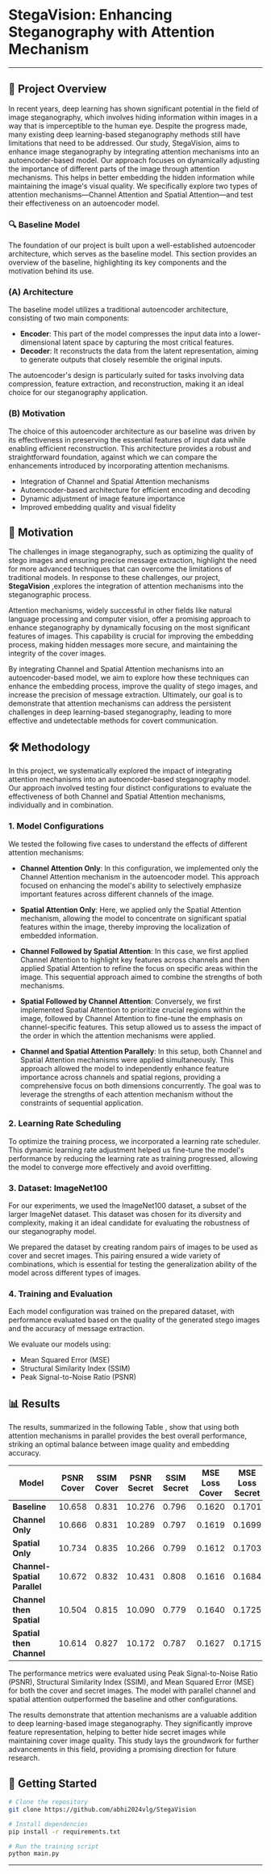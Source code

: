# StegaVision: Enhancing Steganography with Attention Mechanism
----

## 🚀 Project Overview

In recent years, deep learning has shown significant potential in the field of image steganography, which involves hiding information within images in a way that is imperceptible to the human eye. Despite the progress made, many existing deep learning-based steganography methods still have limitations that need to be addressed.
Our study, StegaVision, aims to enhance image steganography by integrating attention mechanisms into an autoencoder-based model. Our approach focuses on dynamically adjusting the importance of different parts of the image through attention mechanisms. This helps in better embedding the hidden information while maintaining the image's visual quality.
We specifically explore two types of attention mechanisms—Channel Attention and Spatial Attention—and test their effectiveness on an autoencoder model.

### 🔍 Baseline Model

The foundation of our project is built upon a well-established autoencoder architecture, which serves as the baseline model. This section provides an overview of the baseline, highlighting its key components and the motivation behind its use.

### (A) Architecture

The baseline model utilizes a traditional autoencoder architecture, consisting of two main components:

- **Encoder**: This part of the model compresses the input data into a lower-dimensional latent space by capturing the most critical features.
- **Decoder**: It reconstructs the data from the latent representation, aiming to generate outputs that closely resemble the original inputs.

The autoencoder's design is particularly suited for tasks involving data compression, feature extraction, and reconstruction, making it an ideal choice for our steganography application.

### (B) Motivation

The choice of this autoencoder architecture as our baseline was driven by its effectiveness in preserving the essential features of input data while enabling efficient reconstruction. This architecture provides a robust and straightforward foundation, against which we can compare the enhancements introduced by incorporating attention mechanisms.

- Integration of Channel and Spatial Attention mechanisms
- Autoencoder-based architecture for efficient encoding and decoding
- Dynamic adjustment of image feature importance
- Improved embedding quality and visual fidelity

## 🧠 Motivation

The challenges in image steganography, such as optimizing the quality of stego images and ensuring precise message extraction, highlight the need for more advanced techniques that can overcome the limitations of traditional models. In response to these challenges, our project, **StegaVision** ,explores the integration of attention mechanisms into the steganographic process. 

Attention mechanisms, widely successful in other fields like natural language processing and computer vision, offer a promising approach to enhance steganography by dynamically focusing on the most significant features of images. This capability is crucial for improving the embedding process, making hidden messages more secure, and maintaining the integrity of the cover images.

By integrating Channel and Spatial Attention mechanisms into an autoencoder-based model, we aim to explore how these techniques can enhance the embedding process, improve the quality of stego images, and increase the precision of message extraction.
Ultimately, our goal is to demonstrate that attention mechanisms can address the persistent challenges in deep learning-based steganography, leading to more effective and undetectable methods for covert communication.


## 🛠️ Methodology

In this project, we systematically explored the impact of integrating attention mechanisms into an autoencoder-based steganography model. Our approach involved testing four distinct configurations to evaluate the effectiveness of both Channel and Spatial Attention mechanisms, individually and in combination.

### 1. Model Configurations

We tested the following five cases to understand the effects of different attention mechanisms:

- **Channel Attention Only**: In this configuration, we implemented only the Channel Attention mechanism in the autoencoder model. This approach focused on enhancing the model's ability to selectively emphasize important features across different channels of the image.

- **Spatial Attention Only**: Here, we applied only the Spatial Attention mechanism, allowing the model to concentrate on significant spatial features within the image, thereby improving the localization of embedded information.

- **Channel Followed by Spatial Attention**: In this case, we first applied Channel Attention to highlight key features across channels and then applied Spatial Attention to refine the focus on specific areas within the image. This sequential approach aimed to combine the strengths of both mechanisms.

- **Spatial Followed by Channel Attention**: Conversely, we first implemented Spatial Attention to prioritize crucial regions within the image, followed by Channel Attention to fine-tune the emphasis on channel-specific features. This setup allowed us to assess the impact of the order in which the attention mechanisms were applied.

- **Channel and Spatial Attention Parallely**: In this setup, both Channel and Spatial Attention mechanisms were applied simultaneously. This approach allowed the model to independently enhance feature importance across channels and spatial regions, providing a comprehensive focus on both dimensions concurrently. The goal was to leverage the strengths of each attention mechanism without the constraints of sequential application.

### 2. Learning Rate Scheduling

To optimize the training process, we incorporated a learning rate scheduler. This dynamic learning rate adjustment helped us fine-tune the model's performance by reducing the learning rate as training progressed, allowing the model to converge more effectively and avoid overfitting.

### 3. Dataset: ImageNet100

For our experiments, we used the ImageNet100 dataset, a subset of the larger ImageNet dataset. This dataset was chosen for its diversity and complexity, making it an ideal candidate for evaluating the robustness of our steganography model.

We prepared the dataset by creating random pairs of images to be used as cover and secret images. This pairing ensured a wide variety of combinations, which is essential for testing the generalization ability of the model across different types of images.

### 4. Training and Evaluation

Each model configuration was trained on the prepared dataset, with performance evaluated based on the quality of the generated stego images and the accuracy of message extraction. 

We evaluate our models using:
- Mean Squared Error (MSE)
- Structural Similarity Index (SSIM)
- Peak Signal-to-Noise Ratio (PSNR)

## 📊 Results

The results, summarized in the following Table , show that using both attention mechanisms in parallel provides the best overall performance, striking an optimal balance between image quality and embedding accuracy.

| **Model**                  | **PSNR Cover** | **SSIM Cover** | **PSNR Secret** | **SSIM Secret** | **MSE Loss Cover** | **MSE Loss Secret** |
|----------------------------|----------------|----------------|-----------------|-----------------|--------------------|---------------------|
| **Baseline**                | 10.658         | 0.831          | 10.276          | 0.796           | 0.1620             | 0.1701              |
| **Channel Only**            | 10.666         | 0.831          | 10.289          | 0.797           | 0.1619             | 0.1699              |
| **Spatial Only**            | 10.734         | 0.835          | 10.266          | 0.799           | 0.1612             | 0.1703              |
| **Channel-Spatial Parallel**| 10.672         | 0.832          | 10.431          | 0.808           | 0.1616             | 0.1684              |
| **Channel then Spatial**    | 10.504         | 0.815          | 10.090          | 0.779           | 0.1640             | 0.1725              |
| **Spatial then Channel**    | 10.614         | 0.827          | 10.172          | 0.787           | 0.1627             | 0.1715              |

The performance metrics were evaluated using Peak Signal-to-Noise Ratio (PSNR), Structural Similarity Index (SSIM), and Mean Squared Error (MSE) for both the cover and secret images. The model with parallel channel and spatial attention outperformed the baseline and other configurations.

The results demonstrate that attention mechanisms are a valuable addition to deep learning-based image steganography. They significantly improve feature representation, helping to better hide secret images while maintaining cover image quality. This study lays the groundwork for further advancements in this field, providing a promising direction for future research.


## 🚀 Getting Started

```bash
# Clone the repository
git clone https://github.com/abhi2024vlg/StegaVision

# Install dependencies
pip install -r requirements.txt

# Run the training script
python main.py
```

----
